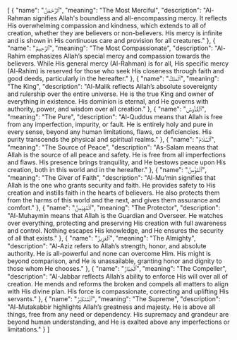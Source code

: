 [
  {
    "name": "ٱلرَّحْمَٰنُ",
    "meaning": "The Most Merciful",
    "description": "Al-Rahman signifies Allah's boundless and all-encompassing mercy. It reflects His overwhelming compassion and kindness, which extends to all of creation, whether they are believers or non-believers. His mercy is infinite and is shown in His continuous care and provision for all creatures."
  },
  {
    "name": "ٱلرَّحِيمُ",
    "meaning": "The Most Compassionate",
    "description": "Al-Rahim emphasizes Allah’s special mercy and compassion towards the believers. While His general mercy (Al-Rahman) is for all, His specific mercy (Al-Rahim) is reserved for those who seek His closeness through faith and good deeds, particularly in the hereafter."
  },
  {
    "name": "ٱلْمَلِكُ",
    "meaning": "The King",
    "description": "Al-Malik reflects Allah’s absolute sovereignty and rulership over the entire universe. He is the true King and owner of everything in existence. His dominion is eternal, and He governs with authority, power, and wisdom over all creation."
  },
  {
    "name": "ٱلْقُدُّوسُ",
    "meaning": "The Pure",
    "description": "Al-Quddus means that Allah is free from any imperfection, impurity, or fault. He is entirely holy and pure in every sense, beyond any human limitations, flaws, or deficiencies. His purity transcends the physical and spiritual realms."
  },
  {
    "name": "ٱلسَّلَامُ",
    "meaning": "The Source of Peace",
    "description": "As-Salam means that Allah is the source of all peace and safety. He is free from all imperfections and flaws. His presence brings tranquility, and He bestows peace upon His creation, both in this world and in the hereafter."
  },
  {
    "name": "ٱلْمُؤْمِنُ",
    "meaning": "The Giver of Faith",
    "description": "Al-Mu’min signifies that Allah is the one who grants security and faith. He provides safety to His creation and instills faith in the hearts of believers. He also protects them from the harms of this world and the next, and gives them assurance and comfort."
  },
  {
    "name": "ٱلْمُهَيْمِنُ",
    "meaning": "The Protector",
    "description": "Al-Muhaymin means that Allah is the Guardian and Overseer. He watches over everything, protecting and preserving His creation with full awareness and control. Nothing escapes His knowledge, and He ensures the security of all that exists."
  },
  {
    "name": "ٱلْعَزِيزُ",
    "meaning": "The Almighty",
    "description": "Al-Aziz refers to Allah’s strength, honor, and absolute authority. He is all-powerful and none can overcome Him. His might is beyond comparison, and He is unassailable, granting honor and dignity to those whom He chooses."
  },
  {
    "name": "ٱلْجَبَّارُ",
    "meaning": "The Compeller",
    "description": "Al-Jabbar reflects Allah’s ability to enforce His will over all of creation. He mends and reforms the broken and compels all matters to align with His divine plan. His force is compassionate, correcting and uplifting His servants."
  },
  {
    "name": "ٱلْمُتَكَبِّرُ",
    "meaning": "The Supreme",
    "description": "Al-Mutakabbir highlights Allah’s greatness and majesty. He is above all things, free from any need or dependency. His supremacy and grandeur are beyond human understanding, and He is exalted above any imperfections or limitations."
  }
]
